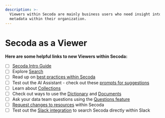 ```yaml
---
description: >-
  Viewers within Secoda are mainly business users who need insight into the
  metadata within their organization.
---
```


# Secoda as a Viewer

**Here are some helpful links to new Viewers within Secoda:**

* [ ] [Secoda Intro Guide](../../readme/secoda-as-a-viewer/introduction-guide.md)
* [ ] Explore [Search](../../features/search.md)
* [ ] Read up on [best practices within Secoda](../../best-practices/best-practices.md)
* [ ] Test out the AI Assistant - check out these [prompts for suggestions](../../features/ai-assistant/prompts.md)
* [ ] Learn about [Collections](../../features/collections-1.md)
* [ ] Check out ways to use the [Dictionary](../../features/dictionary.md) and [Documents](../../features/documents/)
* [ ] Ask your data team questions using the [Questions feature](../../features/ask-questions-in-secoda/)
* [ ] [Request changes to resources](requesting-changes-in-secoda.md) within Secoda
* [ ] Test out the [Slack integration](../../integrations/productivity-tools/slack-connection/slack-user-guide.md) to search Secoda directly within Slack
